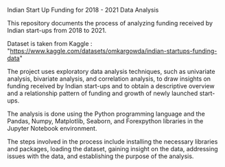 Indian Start Up Funding for 2018 - 2021 Data Analysis

This repository documents the process of analyzing funding received by Indian start-ups from 2018 to 2021. 



Dataset is taken from Kaggle : "https://www.kaggle.com/datasets/omkargowda/indian-startups-funding-data"


The project uses exploratory data analysis techniques, such as univariate analysis, bivariate analysis, and correlation analysis, to draw insights on funding received by Indian start-ups and to obtain a descriptive overview and a relationship pattern of funding and growth of newly launched start-ups. 


The analysis is done using the Python programming language and the Pandas, Numpy, Matplotlib, Seaborn, and Forexpython libraries in the Jupyter Notebook environment.


The steps involved in the process include installing the necessary libraries and packages, loading the dataset, gaining insight on the data, addressing issues with the data, and establishing the purpose of the analysis.
